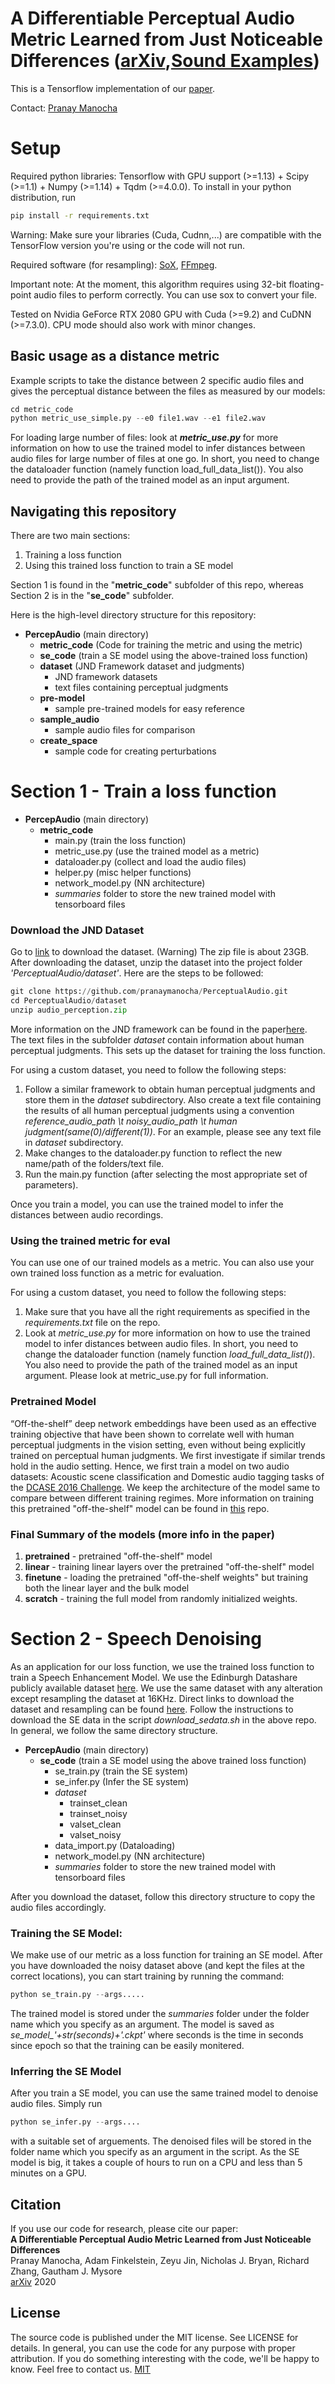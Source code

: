 # A Differentiable Perceptual Audio Metric Learned from Just Noticeable Differences ([arXiv](https://arxiv.org/abs/2001.04460),[Sound Examples](https://gfx.cs.princeton.edu/pubs/Manocha_2020_ADP/))

This is a Tensorflow implementation of our [paper](https://arxiv.org/abs/2001.04460).

Contact: [Pranay Manocha](https://www.cs.princeton.edu/~pmanocha/)

# Setup

Required python libraries: Tensorflow with GPU support (>=1.13) + Scipy (>=1.1) + Numpy (>=1.14) + Tqdm (>=4.0.0). To install in your python distribution, run

```bash
pip install -r requirements.txt
```
Warning: Make sure your libraries (Cuda, Cudnn,...) are compatible with the TensorFlow version you're using or the code will not run.

Required software (for resampling): [SoX](http://sox.sourceforge.net/), [FFmpeg](https://www.ffmpeg.org/).

Important note: At the moment, this algorithm requires using 32-bit floating-point audio files to perform correctly. You can use sox to convert your file.

Tested on Nvidia GeForce RTX 2080 GPU with Cuda (>=9.2) and CuDNN (>=7.3.0). CPU mode should also work with minor changes.

## Basic usage as a distance metric
Example scripts to take the distance between 2 specific audio files and gives the perceptual distance between the files as measured by our models: 
```python
cd metric_code
python metric_use_simple.py --e0 file1.wav --e1 file2.wav
```
For loading large number of files: look at ***metric_use.py*** for more information on how to use the trained model to infer distances between audio files for large number of files at one go. In short, you need to change the dataloader function (namely function load_full_data_list()). You also need to provide the path of the trained model as an input argument.

## Navigating this repository

There are two main sections:
1. Training a loss function
2. Using this trained loss function to train a SE model

Section 1 is found in the "**metric_code**" subfolder of this repo, whereas Section 2 is in the "**se_code**" subfolder.

Here is the high-level directory structure for this repository:

- **PercepAudio** (main directory)
   - **metric_code** (Code for training the metric and using the metric)
   - **se_code** (train a SE model using the above-trained loss function)
   - **dataset** (JND Framework dataset and judgments)
      - JND framework datasets
      - text files containing perceptual judgments
   - **pre-model**
      - sample pre-trained models for easy reference
   - **sample_audio**
      - sample audio files for comparison
   -  **create_space**
      - sample code for creating perturbations 

# Section 1 - Train a loss function

- **PercepAudio** (main directory)
   - **metric_code** 
      - main.py (train the loss function)
      - metric_use.py (use the trained model as a metric)
      - dataloader.py (collect and load the audio files)
      - helper.py (misc helper functions)
      - network_model.py (NN architecture)
      - *summaries* folder to store the new trained model with tensorboard files

### Download the JND Dataset

Go to [link](http://percepaudio.cs.princeton.edu/icassp2020_perceptual/audio_perception.zip) to download the dataset. (Warning) The zip file is about 23GB. After downloading the dataset, unzip the dataset into the project folder *'PerceptualAudio/dataset'*. Here are the steps to be followed:

```python
git clone https://github.com/pranaymanocha/PerceptualAudio.git
cd PerceptualAudio/dataset
unzip audio_perception.zip
```

More information on the JND framework can be found in the paper[here](link). The text files in the subfolder *dataset* contain information about human perceptual judgments. This sets up the dataset for training the loss function.

For using a custom dataset, you need to follow the following steps:
1. Follow a similar framework to obtain human perceptual judgments and store them in the *dataset* subdirectory. Also create a text file containing the results of all human perceptual judgments using a convention *reference_audio_path \t noisy_audio_path \t human judgment(same(0)/different(1))*.
For an example, please see any text file in *dataset* subdirectory. 
2. Make changes to the dataloader.py function to reflect the new name/path of the folders/text file. 
3. Run the main.py function (after selecting the most appropriate set of parameters). 

Once you train a model, you can use the trained model to infer the distances between audio recordings.

### Using the trained metric for eval
You can use one of our trained models as a metric. You can also use your own trained loss function as a metric for evaluation.

For using a custom dataset, you need to follow the following steps:
1. Make sure that you have all the right requirements as specified in the *requirements.txt* file on the repo.
2. Look at *metric_use.py* for more information on how to use the trained model to infer distances between audio files. In short, you need to change the dataloader function (namely function *load_full_data_list()*). You also need to provide the path of the trained model as an input argument. Please look at metric_use.py for full information. 


### Pretrained Model
“Off-the-shelf” deep network embeddings have been used as an effective training objective that have been shown to correlate well with human perceptual judgments in the vision setting, even without being
explicitly trained on perceptual human judgments. We first investigate if similar trends hold in the audio setting. Hence, we first train a model on two audio datasets: Acoustic scene classification and Domestic audio tagging tasks of the [DCASE 2016 Challenge](https://www.cs.tut.fi/sgn/arg/dcase2016/). We keep the architecture of the model same to compare between different training regimes. More information on training this pretrained "off-the-shelf" model can be found in [this](https://github.com/francoisgermain/SpeechDenoisingWithDeepFeatureLosses) repo.

### Final Summary of the models (more info in the paper)
1. **pretrained** - pretrained "off-the-shelf" model
2. **linear** -  training linear layers over the pretrained "off-the-shelf" model
3. **finetune** - loading the pretrained "off-the-shelf weights" but training both the linear layer and the bulk model
4. **scratch** - training the full model from randomly initialized weights.  


# Section 2 - Speech Denoising

As an application for our loss function, we use the trained loss function to train a Speech Enhancement Model. We use the Edinburgh Datashare publicly available dataset [here](https://datashare.is.ed.ac.uk/handle/10283/2791). We use the same dataset with any alteration except resampling the dataset at 16KHz.
Direct links to download the dataset and resampling can be found [here](https://github.com/francoisgermain/SpeechDenoisingWithDeepFeatureLosses). Follow the instructions to download the SE data in the script *download_sedata.sh* in the above repo. In general, we follow the same directory structure.

- **PercepAudio** (main directory)
   - **se_code** (train a SE model using the above trained loss function)
      - se_train.py (train the SE system)
      - se_infer.py (Infer the SE system)
      - *dataset*
        - trainset_clean
        - trainset_noisy
        - valset_clean
        - valset_noisy
      - data_import.py (Dataloading)
      - network_model.py (NN architecture)
      - *summaries* folder to store the new trained model with tensorboard files
      
After you download the dataset, follow this directory structure to copy the audio files accordingly.

### Training the SE Model:
We make use of our metric as a loss function for training an SE model. After you have downloaded the noisy dataset above (and kept the files at the correct locations), you can start training by running the command:
```python
python se_train.py --args.....
```
The trained model is stored under the *summaries* folder under the folder name which you specify as an argument. The model is saved as *se_model_'+str(seconds)+'.ckpt'* where seconds is the time in seconds since epoch so that the training can be easily monitered.

### Inferring the SE Model
After you train a SE model, you can use the same trained model to denoise audio files. Simply run 
```python
python se_infer.py --args....
```
with a suitable set of arguements. The denoised files will be stored in the folder name which you specify as an argument in the script. As the SE model is big, it takes a couple of hours to run on a CPU and less than 5 minutes on a GPU.

## Citation
If you use our code for research, please cite our paper: <br/>
**A Differentiable Perceptual Audio Metric Learned from Just Noticeable Differences<br/>**
Pranay Manocha, Adam Finkelstein, Zeyu Jin, Nicholas J. Bryan, Richard Zhang, Gautham J. Mysore <br/>
[arXiv](https://arxiv.org/abs/2001.04460) 2020

## License
The source code is published under the MIT license. See LICENSE for details. In general, you can use the code for any purpose with proper attribution. If you do something interesting with the code, we'll be happy to know. Feel free to contact us.
[MIT](https://choosealicense.com/licenses/mit/)
